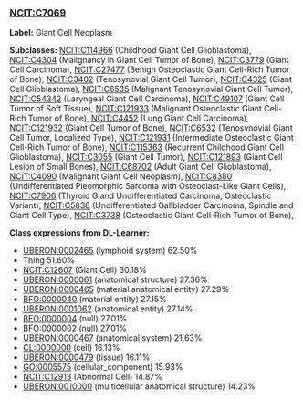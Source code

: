 
### [NCIT:C7069](http://purl.obolibrary.org/obo/NCIT_C7069)
**Label:** Giant Cell Neoplasm

**Subclasses:** [NCIT:C114966](http://purl.obolibrary.org/obo/NCIT_C114966) (Childhood Giant Cell Glioblastoma), [NCIT:C4304](http://purl.obolibrary.org/obo/NCIT_C4304) (Malignancy in Giant Cell Tumor of Bone), [NCIT:C3779](http://purl.obolibrary.org/obo/NCIT_C3779) (Giant Cell Carcinoma), [NCIT:C27477](http://purl.obolibrary.org/obo/NCIT_C27477) (Benign Osteoclastic Giant Cell-Rich Tumor of Bone), [NCIT:C3402](http://purl.obolibrary.org/obo/NCIT_C3402) (Tenosynovial Giant Cell Tumor), [NCIT:C4325](http://purl.obolibrary.org/obo/NCIT_C4325) (Giant Cell Glioblastoma), [NCIT:C6535](http://purl.obolibrary.org/obo/NCIT_C6535) (Malignant Tenosynovial Giant Cell Tumor), [NCIT:C54342](http://purl.obolibrary.org/obo/NCIT_C54342) (Laryngeal Giant Cell Carcinoma), [NCIT:C49107](http://purl.obolibrary.org/obo/NCIT_C49107) (Giant Cell Tumor of Soft Tissue), [NCIT:C121933](http://purl.obolibrary.org/obo/NCIT_C121933) (Malignant Osteoclastic Giant Cell-Rich Tumor of Bone), [NCIT:C4452](http://purl.obolibrary.org/obo/NCIT_C4452) (Lung Giant Cell Carcinoma), [NCIT:C121932](http://purl.obolibrary.org/obo/NCIT_C121932) (Giant Cell Tumor of Bone), [NCIT:C6532](http://purl.obolibrary.org/obo/NCIT_C6532) (Tenosynovial Giant Cell Tumor, Localized Type), [NCIT:C121931](http://purl.obolibrary.org/obo/NCIT_C121931) (Intermediate Osteoclastic Giant Cell-Rich Tumor of Bone), [NCIT:C115363](http://purl.obolibrary.org/obo/NCIT_C115363) (Recurrent Childhood Giant Cell Glioblastoma), [NCIT:C3055](http://purl.obolibrary.org/obo/NCIT_C3055) (Giant Cell Tumor), [NCIT:C121893](http://purl.obolibrary.org/obo/NCIT_C121893) (Giant Cell Lesion of Small Bones), [NCIT:C68702](http://purl.obolibrary.org/obo/NCIT_C68702) (Adult Giant Cell Glioblastoma), [NCIT:C4090](http://purl.obolibrary.org/obo/NCIT_C4090) (Malignant Giant Cell Neoplasm), [NCIT:C8380](http://purl.obolibrary.org/obo/NCIT_C8380) (Undifferentiated Pleomorphic Sarcoma with Osteoclast-Like Giant Cells), [NCIT:C7906](http://purl.obolibrary.org/obo/NCIT_C7906) (Thyroid Gland Undifferentiated Carcinoma, Osteoclastic Variant), [NCIT:C5838](http://purl.obolibrary.org/obo/NCIT_C5838) (Undifferentiated Gallbladder Carcinoma, Spindle and Giant Cell Type), [NCIT:C3738](http://purl.obolibrary.org/obo/NCIT_C3738) (Osteoclastic Giant Cell-Rich Tumor of Bone), 

**Class expressions from DL-Learner:**

- [UBERON:0002465](http://purl.obolibrary.org/obo/UBERON_0002465) (lymphoid system) 62.50%
- Thing 51.60%
- [NCIT:C12607](http://purl.obolibrary.org/obo/NCIT_C12607) (Giant Cell) 30.18%
- [UBERON:0000061](http://purl.obolibrary.org/obo/UBERON_0000061) (anatomical structure) 27.36%
- [UBERON:0000465](http://purl.obolibrary.org/obo/UBERON_0000465) (material anatomical entity) 27.29%
- [BFO:0000040](http://purl.obolibrary.org/obo/BFO_0000040) (material entity) 27.15%
- [UBERON:0001062](http://purl.obolibrary.org/obo/UBERON_0001062) (anatomical entity) 27.14%
- [BFO:0000004](http://purl.obolibrary.org/obo/BFO_0000004) (null) 27.01%
- [BFO:0000002](http://purl.obolibrary.org/obo/BFO_0000002) (null) 27.01%
- [UBERON:0000467](http://purl.obolibrary.org/obo/UBERON_0000467) (anatomical system) 21.63%
- [CL:0000000](http://purl.obolibrary.org/obo/CL_0000000) (cell) 16.13%
- [UBERON:0000479](http://purl.obolibrary.org/obo/UBERON_0000479) (tissue) 16.11%
- [GO:0005575](http://purl.obolibrary.org/obo/GO_0005575) (cellular_component) 15.93%
- [NCIT:C12913](http://purl.obolibrary.org/obo/NCIT_C12913) (Abnormal Cell) 14.87%
- [UBERON:0010000](http://purl.obolibrary.org/obo/UBERON_0010000) (multicellular anatomical structure) 14.23%


